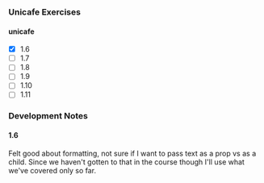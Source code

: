 ### Unicafe Exercises

#### unicafe
- [x] 1.6
- [ ] 1.7
- [ ] 1.8
- [ ] 1.9
- [ ] 1.10
- [ ] 1.11

### Development Notes

#### 1.6
Felt good about formatting, not sure if I want to pass text as a prop vs as a child. Since we haven't gotten to that in the course though I'll use what we've covered only so far.